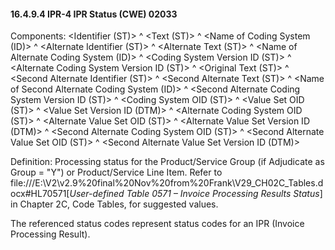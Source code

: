 #### 16.4.9.4 IPR-4 IPR Status (CWE) 02033

Components: &lt;Identifier (ST)> ^ &lt;Text (ST)> ^ &lt;Name of Coding System (ID)> ^ &lt;Alternate Identifier (ST)> ^ &lt;Alternate Text (ST)> ^ &lt;Name of Alternate Coding System (ID)> ^ &lt;Coding System Version ID (ST)> ^ &lt;Alternate Coding System Version ID (ST)> ^ &lt;Original Text (ST)> ^ &lt;Second Alternate Identifier (ST)> ^ &lt;Second Alternate Text (ST)> ^ &lt;Name of Second Alternate Coding System (ID)> ^ &lt;Second Alternate Coding System Version ID (ST)> ^ &lt;Coding System OID (ST)> ^ &lt;Value Set OID (ST)> ^ &lt;Value Set Version ID (DTM)> ^ &lt;Alternate Coding System OID (ST)> ^ &lt;Alternate Value Set OID (ST)> ^ &lt;Alternate Value Set Version ID (DTM)> ^ &lt;Second Alternate Coding System OID (ST)> ^ &lt;Second Alternate Value Set OID (ST)> ^ &lt;Second Alternate Value Set Version ID (DTM)>

Definition: Processing status for the Product/Service Group (if Adjudicate as Group = "Y") or Product/Service Line Item. Refer to file:///E:\V2\v2.9%20final%20Nov%20from%20Frank\V29_CH02C_Tables.docx#HL70571[_User-defined Table 0571 – Invoice Processing Results Status_] in Chapter 2C, Code Tables, for suggested values.

The referenced status codes represent status codes for an IPR (Invoice Processing Result).
